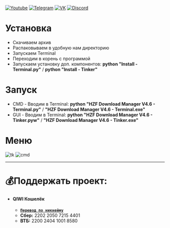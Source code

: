 [![Youtube](https://user-images.githubusercontent.com/64781822/185656066-cdb875f1-ade6-4499-ae50-79a4f61fdc3e.png)](https://www.youtube.com/c/HZFYT/) [![Telegram](https://user-images.githubusercontent.com/64781822/185657127-657c530b-3849-4931-ab91-63d6f0508330.png)](https://t.me/hzfnews) [![VK](https://user-images.githubusercontent.com/64781822/185657778-21a240e2-da1f-4b72-b37e-447c9adebfcb.png)](https://vk.com/hzforum1) [![Discord](https://user-images.githubusercontent.com/64781822/185659753-b997c6db-c91a-42c0-8876-6826d46568ba.png)](https://discord.com/invite/7bneGfUS5h)

# Установка
* Скачиваем архив
* Распаковываем в удобную нам директорию
* Запускаем Terminal
* Переходим в корень с программой
* Запускаем установку доп. компонентов: **python "Install - Terminal.py"** / **python "Install - Tinker"**

# Запуск
* CMD - Вводим в Terminal: **python "HZF Download Manager V4.6 - Terminal.py"** / **"HZF Download Manager V4.6 - Terminal.exe"**
* GUI - Вводим в Terminal: **python "HZF Download Manager V4.6 - Tinker.pyw"** / **"HZF Download Manager V4.6 - Tinker.exe"**

# Меню
![tk](https://i.imgur.com/1nryD9v.png)
![cmd](https://i.imgur.com/g8BycLI.png)

___
# 💰Поддержать проект:
+ #### **QIWI Кошелёк**
  + [**`Перевод по никнейму`**](https://qiwi.com/n/AVENCORESDONATE)
  + **Сбер:** 2202 2050 7215 4401
  + **ВТБ:** 2200 2404 1001 8580
